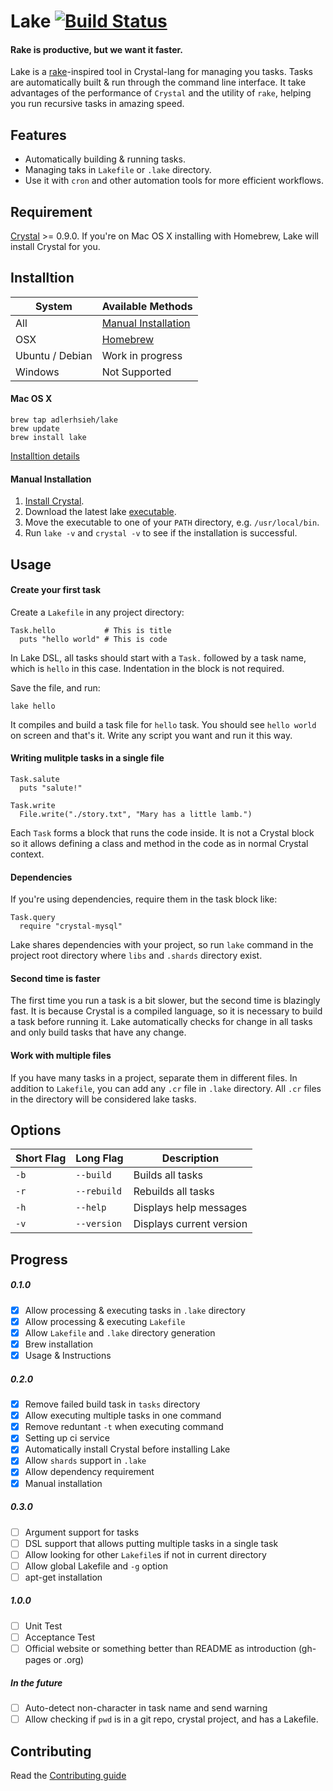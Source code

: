 # Lake [![Build Status](https://travis-ci.org/adlerhsieh/lake.svg?branch=master)](https://travis-ci.org/adlerhsieh/lake)

#### Rake is productive, but we want it faster.

Lake is a [rake](http://rake.rubyforge.org/)-inspired tool in Crystal-lang for managing you tasks. Tasks are automatically built & run through the command line interface. It take advantages of the performance of `Crystal` and the utility of `rake`, helping you run recursive tasks in amazing speed.

## Features

- Automatically building & running tasks.
- Managing taks in `Lakefile` or `.lake` directory.
- Use it with `cron` and other automation tools for more efficient workflows.

## Requirement

[Crystal](https://github.com/manastech/crystal) >= 0.9.0. If you're on Mac OS X installing with Homebrew, Lake will install Crystal for you.

## Installtion

| System         |  Available Methods  |
| --------       | ------------------- |
| All            | [Manual Installation](https://github.com/adlerhsieh/lake#manual-installation) |
| OSX            | [Homebrew](https://github.com/adlerhsieh/lake#mac-os-x) |
| Ubuntu / Debian | Work in progress    |
| Windows        | Not Supported       |

#### Mac OS X

```
brew tap adlerhsieh/lake
brew update
brew install lake
```

[Installtion details](https://github.com/adlerhsieh/homebrew-lake)

#### Manual Installation

1. [Install Crystal](http://crystal-lang.org/docs/installation/from_source_repository.html).
2. Download the latest lake [executable](https://github.com/adlerhsieh/lake/raw/master/lake).
3. Move the executable to one of your `PATH` directory, e.g. `/usr/local/bin`.
4. Run `lake -v` and `crystal -v` to see if the installation is successful.

## Usage

#### Create your first task

Create a `Lakefile` in any project directory:

```crystal
Task.hello           # This is title
  puts "hello world" # This is code
```

In Lake DSL, all tasks should start with a `Task.` followed by a task name, which is `hello` in this case. Indentation in the block is not required.

Save the file, and run:

```
lake hello
```

It compiles and build a task file for `hello` task. You should see `hello world` on screen and that's it. Write any script you want and run it this way.

#### Writing mulitple tasks in a single file

```crystal
Task.salute
  puts "salute!"

Task.write
  File.write("./story.txt", "Mary has a little lamb.")
```

Each `Task` forms a block that runs the code inside. It is not a Crystal block so it allows defining a class and method in the code as in normal Crystal context.

#### Dependencies

If you're using dependencies, require them in the task block like:

```crystal
Task.query
  require "crystal-mysql"
```

Lake shares dependencies with your project, so run `lake` command in the project root directory where `libs` and `.shards` directory exist.

#### Second time is faster

The first time you run a task is a bit slower, but the second time is blazingly fast. It is because Crystal is a compiled language, so it is necessary to build a task before running it. Lake automatically checks for change in all tasks and only build tasks that have any change. 

#### Work with multiple files

If you have many tasks in a project, separate them in different files. In addition to `Lakefile`, you can add any `.cr` file in `.lake` directory. All `.cr` files in the directory will be considered lake tasks.

## Options

| Short Flag | Long Flag   | Description
|----------- |-------------|----------- |
|`-b`        |`--build`    | Builds all tasks |
|`-r`        |`--rebuild`  | Rebuilds all tasks |
|`-h`        |`--help`     | Displays help messages |
|`-v`        |`--version`  | Displays current version |

## Progress

##### 0.1.0
- [x] Allow processing & executing tasks in `.lake` directory
- [x] Allow processing & executing `Lakefile`
- [x] Allow `Lakefile` and `.lake` directory generation
- [x] Brew installation
- [x] Usage & Instructions

##### 0.2.0
- [x] Remove failed build task in `tasks` directory
- [x] Allow executing multiple tasks in one command
- [x] Remove reduntant `-t` when executing command
- [x] Setting up ci service
- [x] Automatically install Crystal before installing Lake
- [x] Allow `shards` support in `.lake`
- [x] Allow dependency requirement
- [x] Manual installation

##### 0.3.0
- [ ] Argument support for tasks
- [ ] DSL support that allows putting multiple tasks in a single task
- [ ] Allow looking for other `Lakefile`s if not in current directory
- [ ] Allow global Lakefile and `-g` option
- [ ] apt-get installation

##### 1.0.0
- [ ] Unit Test
- [ ] Acceptance Test
- [ ] Official website or something better than README as introduction (gh-pages or .org)

##### In the future
- [ ] Auto-detect non-character in task name and send warning
- [ ] Allow checking if `pwd` is in a git repo, crystal project, and has a Lakefile.

## Contributing

Read the [Contributing guide](contributing.md)

